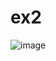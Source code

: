 # ex2
![image](https://user-images.githubusercontent.com/3630367/186989985-7d2e68d4-4791-4e63-b07f-10cbdfdd2e29.png)
